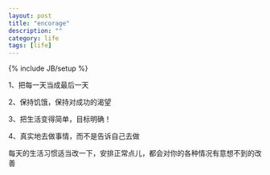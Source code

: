 ```yaml
---
layout: post
title: "encorage"
description: ""
category: life
tags: [life]
---
```

{% include JB/setup %}


1、把每一天当成最后一天

2、保持饥饿，保持对成功的渴望

3、把生活变得简单，目标明确！

4、真实地去做事情，而不是告诉自己去做

每天的生活习惯适当改一下，安排正常点儿，都会对你的各种情况有意想不到的改善

